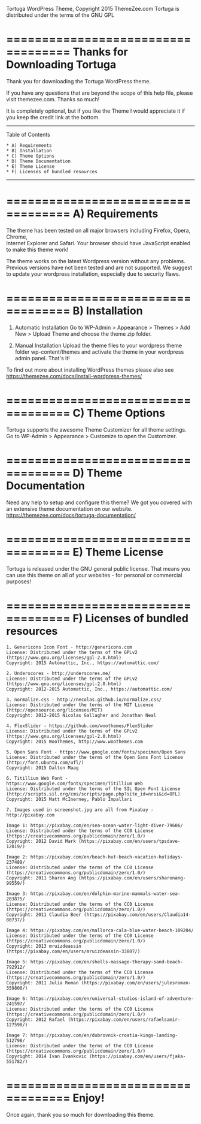Tortuga WordPress Theme, Copyright 2015 ThemeZee.com
Tortuga is distributed under the terms of the GNU GPL

===================================
Thanks for Downloading Tortuga
===================================

Thank you for downloading the Tortuga WordPress theme.

If you have any questions that are beyond the scope of this help file, 
please visit themezee.com. Thanks so much!

It is completely optional, but if you like the Theme I would appreciate it if 
you keep the credit link at the bottom.

-----------------------------------
Table of Contents

    * A) Requirements
    * B) Installation
    * C) Theme Options
    * D) Theme Documentation
    * E) Theme License
	* F) Licenses of bundled resources
-----------------------------------

===================================
A) Requirements
===================================

The theme has been tested on all major browsers including Firefox, Opera, Chrome,  
Internet Explorer and Safari. Your browser should have JavaScript enabled to make this theme work!

The theme works on the latest Wordpress version without any problems. Previous versions have not been tested
and are not supported. We suggest to update your wordpress installation, especially due to security flaws.

===================================
B) Installation
===================================

   1. Automatic Installation
      Go to WP-Admin > Appearance > Themes > Add New > Upload Theme and choose the theme zip folder.

   2. Manual Installation
      Upload the theme files to your wordpress theme folder wp-content/themes and activate the theme in
      your wordpress admin panel. That's it!

To find out more about installing WordPress themes please also see https://themezee.com/docs/install-wordpress-themes/

===================================
C) Theme Options
===================================

Tortuga supports the awesome Theme Customizer for all theme settings. 
Go to WP-Admin > Appearance > Customize to open the Customizer.

===================================
D) Theme Documentation
===================================

Need any help to setup and configure this theme? We got you covered with an extensive theme documentation on our website.
https://themezee.com/docs/tortuga-documentation/

===================================
E) Theme License
===================================

Tortuga is released under the GNU general public license. 
That means you can use this theme on all of your websites - for personal or commercial purposes!

===================================
F) Licenses of bundled resources
===================================

	1. Genericons Icon Font - http://genericons.com
	License: Distributed under the terms of the GPLv2 (https://www.gnu.org/licenses/gpl-2.0.html)
	Copyright: 2015 Automattic, Inc., https://automattic.com/
	
	2. Underscores - http://underscores.me/
	License: Distributed under the terms of the GPLv2 (https://www.gnu.org/licenses/gpl-2.0.html)
	Copyright: 2012-2015 Automattic, Inc., https://automattic.com/

	3. normalize.css - http://necolas.github.io/normalize.css/
	License: Distributed under the terms of the MIT License (http://opensource.org/licenses/MIT)
	Copyright: 2012-2015 Nicolas Gallagher and Jonathan Neal
	
	4. FlexSlider - https://github.com/woothemes/FlexSlider
	License: Distributed under the terms of the GPLv2 (https://www.gnu.org/licenses/gpl-2.0.html)
	Copyright: 2015 WooThemes, http://www.woothemes.com
	
	5. Open Sans Font - https://www.google.com/fonts/specimen/Open Sans
	License: Distributed under the terms of the Open Sans Font License (http://font.ubuntu.com/ufl/)
	Copyright: 2015 Dalton Maag
	
	6. Titillium Web Font - https://www.google.com/fonts/specimen/Titillium Web
	License: Distributed under the terms of the SIL Open Font License (http://scripts.sil.org/cms/scripts/page.php?site_id=nrsi&id=OFL)
	Copyright: 2015 Matt McInerney, Pablo Impallari
	
	7. Images used in screenshot.jpg are all from Pixabay - http://pixabay.com
	
	Image 1: https://pixabay.com/en/sea-ocean-water-light-diver-79606/
	License: Distributed under the terms of the CC0 License (https://creativecommons.org/publicdomain/zero/1.0/)
	Copyright: 2012 David Mark (https://pixabay.com/en/users/tpsdave-12019/)
	
	Image 2: https://pixabay.com/en/beach-hut-beach-vacation-holidays-237489/
	License: Distributed under the terms of the CC0 License (https://creativecommons.org/publicdomain/zero/1.0/)
	Copyright: 2011 Sharon Ang (https://pixabay.com/en/users/sharonang-99559/)
	
	Image 3: https://pixabay.com/en/dolphin-marine-mammals-water-sea-203875/
	License: Distributed under the terms of the CC0 License (https://creativecommons.org/publicdomain/zero/1.0/)
	Copyright: 2011 Claudia Beer (https://pixabay.com/en/users/Claudia14-80737/)
	
	Image 4: https://pixabay.com/en/mallorca-cala-blue-water-beach-109204/
	License: Distributed under the terms of the CC0 License (https://creativecommons.org/publicdomain/zero/1.0/)
	Copyright: 2013 mruizdeassin (https://pixabay.com/en/users/mruizdeassin-33807/)
	
	Image 5: https://pixabay.com/en/shells-massage-therapy-sand-beach-792912/
	License: Distributed under the terms of the CC0 License (https://creativecommons.org/publicdomain/zero/1.0/)
	Copyright: 2011 Julia Roman (https://pixabay.com/en/users/julesroman-359800/)
	
	Image 6: https://pixabay.com/en/universal-studios-island-of-adventure-241597/
	License: Distributed under the terms of the CC0 License (https://creativecommons.org/publicdomain/zero/1.0/)
	Copyright: 2012 Rafael (https://pixabay.com/en/users/rafaelsamir-127598/)
	
	Image 7: https://pixabay.com/en/dubrovnik-croatia-kings-landing-512798/
	License: Distributed under the terms of the CC0 License (https://creativecommons.org/publicdomain/zero/1.0/)
	Copyright: 2014 Ivan Ivankovic (https://pixabay.com/en/users/fjaka-551782/)

===================================
Enjoy!
===================================

Once again, thank you so much for downloading this theme. 